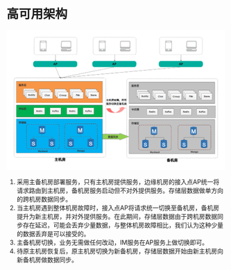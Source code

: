 # 高可用架构

![](../.gitbook/assets/im-bu-shu-jia-gou-tu.png)

1. 采用主备机房部署服务，只有主机房提供服务，边缘机房的接入点AP统一将请求路由到主机房，备机房服务启动但不对外提供服务。存储层数据做单方向的跨机房数据同步。
2. 当主机房遇到整体机房故障时，接入点AP将请求统一切换至备机房，备机房提升为新主机房，并对外提供服务。在此期间，存储层数据由于跨机房数据同步存在延迟，可能会丢弃少量数据，与整体机房故障相比，我们认为这种少量的数据丢弃是可以接受的。
3. 主备机房切换，业务无需做任何改动，IM服务在AP服务上做切换即可。
4. 待原主机房恢复后，原主机房切换为新备机房，存储层数据开始由新主机房向新备机房做数据同步。

